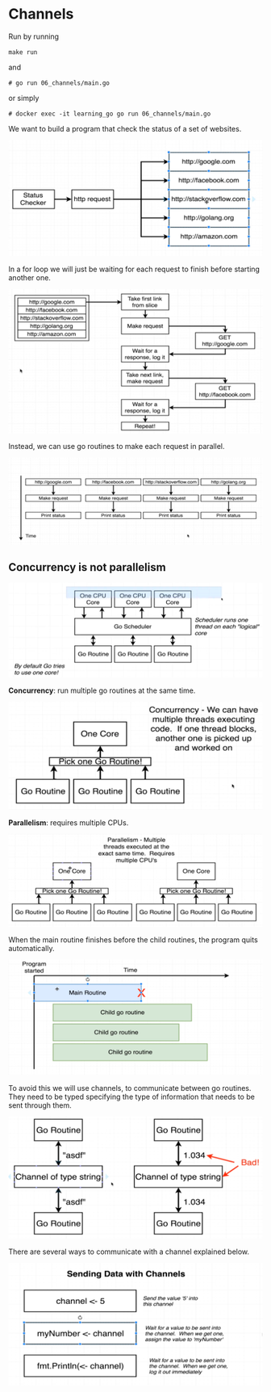 # Channels

Run by running

```
make run
```

and

```
# go run 06_channels/main.go
```

or simply

```
# docker exec -it learning_go go run 06_channels/main.go
```

We want to build a program that check the status of a set of websites.

![building](./images/building.png)

In a for loop we will just be waiting for each request to finish before starting another one.

![first_approach](./images/first_approach.png)

Instead, we can use go routines to make each request in parallel.

![second_approach](./images/second_approach.png)

## Concurrency is not parallelism

![theory](./images/theory.png)

**Concurrency**: run multiple go routines at the same time.

![concurrency](./images/concurrency.png)

**Parallelism**: requires multiple CPUs.

![parallelism](./images/parallelism.png)

When the main routine finishes before the child routines, the program quits automatically.

![bug](./images/bug.png)

To avoid this we will use channels, to communicate between go routines. They need to be typed specifying the type of information that needs to be sent through them.

![channels](./images/channels.png)

There are several ways to communicate with a channel explained below.

![communicate_channels](./images/communicate_with_channel.png)

